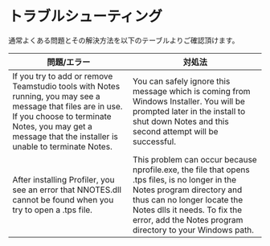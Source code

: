 # トラブルシューティング
通常よくある問題とその解決方法を以下のテーブルよりご確認頂けます。

| 問題/エラー | 対処法 |
| --- | --- |
| If you try to add or remove Teamstudio tools with Notes running, you may see a message that files are in use. If you choose to terminate Notes, you may get a message that the installer is unable to terminate Notes. | You can safely ignore this message which is coming from Windows Installer. You will be prompted later in the install to shut down Notes and this second attempt will be successful. |
| After installing Profiler, you see an error that NNOTES.dll cannot be found when you try to open a .tps file. | This problem can occur because nprofile.exe, the file that opens .tps files, is no longer in the Notes program directory and thus can no longer locate the Notes dlls it needs. To fix the error, add the Notes program directory to your Windows path. |

